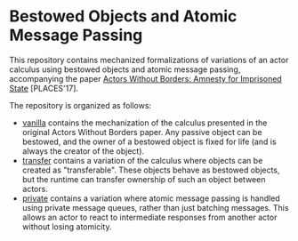 # Bestowed Objects and Atomic Message Passing

This repository contains mechanized formalizations of variations
of an actor calculus using bestowed objects and atomic message
passing, accompanying the
paper
[Actors Without Borders: Amnesty for Imprisoned State](https://arxiv.org/abs/1704.03094) [PLACES'17].

The repository is organized as follows:

- [vanilla](vanilla) contains the mechanization of the calculus
  presented in the original Actors Without Borders paper. Any
  passive object can be bestowed, and the owner of a bestowed
  object is fixed for life (and is always the creator of the
  object).
- [transfer](transfer) contains a variation of the calculus where
  objects can be created as "transferable". These objects behave
  as bestowed objects, but the runtime can transfer ownership of
  such an object between actors.
- [private](private) contains a variation where atomic message
  passing is handled using private message queues, rather than
  just batching messages. This allows an actor to react to
  intermediate responses from another actor without losing
  atomicity.
